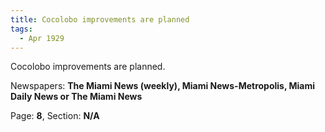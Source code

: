 ```yaml
---  
title: Cocolobo improvements are planned  
tags:  
  - Apr 1929  
---  
```

  
Cocolobo improvements are planned.  
  
Newspapers: **The Miami News (weekly), Miami News-Metropolis, Miami Daily News or The Miami News**  
  
Page: **8**, Section: **N/A** 
